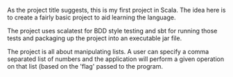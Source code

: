 As the project title suggests, this is my first project in Scala. The idea here is to create a fairly basic project to aid learning the language.

The project uses scalatest for BDD style testing and sbt for running those tests and packaging up the project into an executable jar file.


The project is all about manipulating lists. A user can specify a comma separated list of numbers and the application will perform a given operation
on that list (based on the 'flag' passed to the program.





